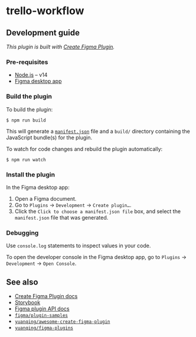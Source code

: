 # trello-workflow

## Development guide

*This plugin is built with [Create Figma Plugin](https://yuanqing.github.io/create-figma-plugin/).*

### Pre-requisites

- [Node.js](https://nodejs.org) – v14
- [Figma desktop app](https://figma.com/downloads/)

### Build the plugin

To build the plugin:

```
$ npm run build
```

This will generate a [`manifest.json`](https://figma.com/plugin-docs/manifest/) file and a `build/` directory containing the JavaScript bundle(s) for the plugin.

To watch for code changes and rebuild the plugin automatically:

```
$ npm run watch
```

### Install the plugin

In the Figma desktop app:

1. Open a Figma document.
2. Go to `Plugins` → `Development` → `Create plugin…`.
3. Click the `Click to choose a manifest.json file` box, and select the `manifest.json` file that was generated.

### Debugging

Use `console.log` statements to inspect values in your code.

To open the developer console in the Figma desktop app, go to `Plugins` → `Development` → `Open Console`.

## See also

- [Create Figma Plugin docs](https://yuanqing.github.io/create-figma-plugin/)
- [Storybook](https://yuanqing.github.io/create-figma-plugin/ui/)
- [Figma plugin API docs](https://figma.com/plugin-docs/api/)
- [`figma/plugin-samples`](https://github.com/figma/plugin-samples)
- [`yuanqing/awesome-create-figma-plugin`](https://github.com/yuanqing/awesome-create-figma-plugin)
- [`yuanqing/figma-plugins`](https://github.com/yuanqing/figma-plugins)
